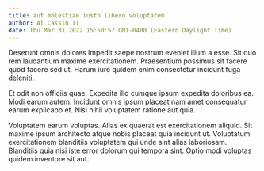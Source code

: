```yaml
---
title: aut molestiae iusto libero voluptatem
author: Al Cassin II
date: Thu Mar 31 2022 15:50:57 GMT-0400 (Eastern Daylight Time)
---
```

Deserunt omnis dolores impedit saepe nostrum eveniet illum a esse. Sit quo rem laudantium maxime exercitationem. Praesentium possimus sit facere quod facere sed ut. Harum iure quidem enim consectetur incidunt fuga deleniti.

 Et odit non officiis quae. Expedita illo cumque ipsum expedita doloribus ea. Modi earum autem. Incidunt omnis ipsum placeat nam amet consequatur earum explicabo et. Nisi nihil voluptatem ratione aut quia.

 Voluptatem earum voluptas. Alias ex quaerat est exercitationem aliquid. Sit maxime ipsum architecto atque nobis placeat quia incidunt ut. Voluptatum exercitationem blanditiis voluptatem qui unde sint alias laboriosam. Blanditiis quia nisi iste error dolorum qui tempora sint. Optio modi voluptas quidem inventore sit aut.